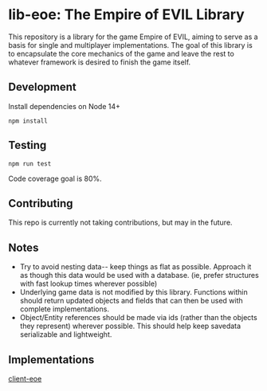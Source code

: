 # lib-eoe: The Empire of EVIL Library

This repository is a library for the game Empire of EVIL, aiming to serve as a basis for single and multiplayer implementations. The goal of this library is to encapsulate the core mechanics of the game and leave the rest to whatever framework is desired to finish the game itself.

## Development

Install dependencies on Node 14+

```
npm install
```

## Testing

```
npm run test
```

Code coverage goal is 80%.

## Contributing

This repo is currently not taking contributions, but may in the future.

## Notes

- Try to avoid nesting data-- keep things as flat as possible. Approach it as though this data would be used with a database. (ie, prefer structures with fast lookup times wherever possible)
- Underlying game data is not modified by this library. Functions within should return updated objects and fields that can then be used with complete implementations.
- Object/Entity references should be made via ids (rather than the objects they represent) wherever possible. This should help keep savedata serializable and lightweight.

## Implementations

[client-eoe](https://github.com/paradoxinversion/client-eoe)
